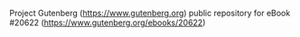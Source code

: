 Project Gutenberg (https://www.gutenberg.org) public repository for eBook #20622 (https://www.gutenberg.org/ebooks/20622)
